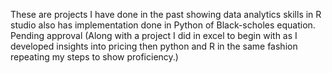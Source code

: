 These are projects I have done in the past showing data analytics skills in R studio also has implementation done in Python of Black-scholes equation. Pending approval (Along with a project I did in excel to begin with as I developed insights into pricing then python and R in the same fashion repeating my steps to show proficiency.)
